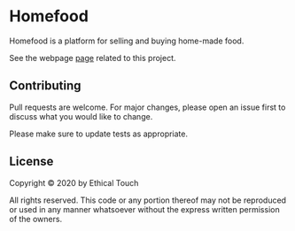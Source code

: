 # Homefood

Homefood is a platform for selling and buying home-made food.


See the webpage [page](https://homefood-d7010.web.app) related to this project.

## Contributing

Pull requests are welcome. For major changes, please open an issue first to discuss what you would like to change.

Please make sure to update tests as appropriate.

## License

Copyright © 2020 by Ethical Touch

All rights reserved. This code or any portion thereof may not be reproduced or used in any manner whatsoever
without the express written permission of the owners.
